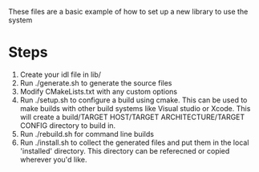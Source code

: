These files are a basic example of how to set up a new library to use the system


# Steps

1. Create your idl file in lib/
2. Run ./generate.sh to generate the source files
3. Modify CMakeLists.txt with any custom options
3. Run ./setup.sh to configure a build using cmake.  This can be used to make builds with other build systems like Visual studio or Xcode.  This will create a build/TARGET HOST/TARGET ARCHITECTURE/TARGET CONFIG directory to build in.
4. Run ./rebuild.sh for command line builds
5. Run ./install.sh to collect the generated files and put them in the local 'installed' directory.  This directory can be referecned or copied wherever you'd like.

